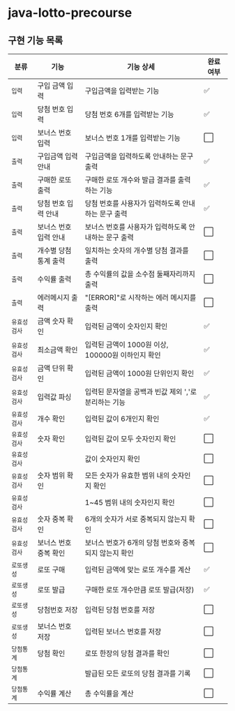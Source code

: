 # java-lotto-precourse

## 구현 기능 목록
| 분류      | 기능          | 기능 상세                            | 완료 여부               |
|---------|-------------|----------------------------------|---------------------|
| `입력`    | 구입 금액 입력    | 구입금액을 입력받는 기능                    | :white_check_mark: |
| `입력`    | 당첨 번호 입력    | 당첨 번호 6개를 입력받는 기능                | :white_check_mark: |
| `입력`    | 보너스 번호 입력   | 보너스 번호 1개를 입력받는 기능               | :white_large_square: |
| `출력`    | 구입금액 입력 안내  | 구입금액을 입력하도록 안내하는 문구 출력           | :white_check_mark: |
| `출력`    | 구매한 로또 출력   | 구매한 로또 개수와 발급 결과를 출력하는 기능        | :white_check_mark: |
| `출력`    | 당첨 번호 입력 안내 | 당첨 번호를 사용자가 입력하도록 안내하는 문구 출력     | :white_check_mark: |
| `출력`    | 보너스 번호 입력 안내 | 보너스 번호를 사용자가 입력하도록 안내하는 문구 출력    | :white_large_square: |
| `출력`    | 개수별 당첨 통계 출력 | 일치하는 숫자의 개수별 당첨 결과를 출력           | :white_large_square: |
| `출력`    | 수익률 출력      | 총 수익률의 값을 소수점 둘째자리까지 출력          | :white_large_square: |
| `출력`    | 에러메시지 출력    | "[ERROR]"로 시작하는 에러 메시지를 출력       | :white_large_square: |
| `유효성검사` | 금액 숫자 확인    | 입력된 금액이 숫자인지 확인                  | :white_check_mark: |
| `유효성검사` | 최소금액 확인     | 입력된 금액이 1000원 이상, 100000원 이하인지 확인 | :white_check_mark: |
| `유효성검사` | 금액 단위 확인    | 입력된 금액이 1000원 단위인지 확인            | :white_check_mark: |
| `유효성검사` | 입력값 파싱      | 입력된 문자열을 공백과 빈값 제외 ','로 분리하는 기능  | :white_check_mark: |
| `유효성검사` | 개수 확인       | 입력된 값이 6개인지 확인                   | :white_check_mark: |
| `유효성검사` | 숫자 확인       | 입력된 값이 모두 숫자인지 확인                | :white_large_square: |
| `유효성검사` |             | 값이 숫자인지 확인                       | :white_large_square: |
| `유효성검사` | 숫자 범위 확인    | 모든 숫자가 유효한 범위 내의 숫자인지 확인         | :white_large_square: |
| `유효성검사` |             | 1~45 범위 내의 숫자인지 확인               | :white_large_square: |
| `유효성검사` | 숫자 중복 확인    | 6개의 숫자가 서로 중복되지 않는지 확인           | :white_large_square: |
| `유효성검사` | 보너스 번호 중복 확인 | 보너스 번호가 6개의 당첨 번호와 중복되지 않는지 확인   | :white_large_square: |
| `로또생성`  | 로또 구매       | 입력된 금액에 맞는 로또 개수를 계산             | :white_check_mark: |
| `로또생성`  | 로또 발급       | 구매한 로또 개수만큼 로또 발급(저장)            | :white_check_mark: |
| `로또생성`  | 당첨번호 저장     | 입력된 당첨 번호를 저장                    | :white_large_square: |
| `로또생성`  | 보너스 번호 저장   | 입력된 보너스 번호를 저장                   | :white_large_square: |
| `당첨통계`  | 당첨 확인       | 로또 한장의 당첨 결과를 확인                 | :white_large_square: |
| `당첨통계`  |             | 발급된 모든 로또의 당첨 결과를 기록             | :white_large_square: |
| `당첨통계`  | 수익률 계산      | 총 수익률을 계산                        | :white_large_square: |
